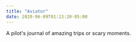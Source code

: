 ```yaml
---
title: "Aviator"
date: 2020-06-09T01:13:20-05:00
---
```


A pilot's journal of amazing trips or scary moments.
